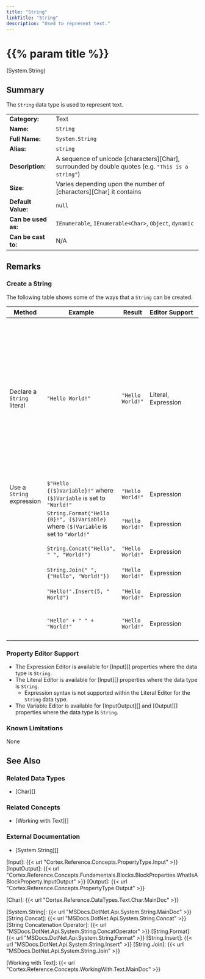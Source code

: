 ```yaml
---
title: "String"
linkTitle: "String"
description: "Used to represent text."
---
```


# {{% param title %}}

<p class="namespace">(System.String)</p>

## Summary

The `String` data type is used to represent text.

| | |
|-|-|
| **Category:**          | Text                                                          |
| **Name:**              | `String`                                                      |
| **Full Name:**         | `System.String`                                               |
| **Alias:**             | `string`                                                      |
| **Description:**       | A sequence of unicode [characters][Char], surrounded by double quotes (e.g. `"This is a string"`) |
| **Size:**              | Varies depending upon the number of [characters][Char] it contains    |
| **Default Value:**     | `null`                                                        |
| **Can be used as:**    | `IEnumerable`, `IEnumerable<Char>`, `Object`, `dynamic`       |
| **Can be cast to:**    | N/A                                                           |

## Remarks

### Create a String

The following table shows some of the ways that a `String` can be created.

| Method | Example | Result | Editor&nbsp;Support | Notes |
|-|-|-|-|-|
| Declare a `String` literal  | `"Hello World!"`       | `"Hello World!"` | Literal, Expression | In the Expression Editor the surrounding double quotes (i.e. `""`) are needed (e.g. `"Hello World!"`); in the Literal Editor they are not (e.g. `Hello World!`). Any double quotes in the Literal Editor will be treated as literal characters that are part of the `String`.  |
| Use a `String` expression   | `$"Hello {($)Variable}!"` where `($)Variable` is set to `"World!"`   | `"Hello World!"`  | Expression | Uses [String Interpolation][] |
|                             | `String.Format("Hello {0}!", ($)Variable)` where `($)Variable` is set to `"World!"`   | `"Hello World!"`  | Expression | Uses [String.Format][] |
|                             | `String.Concat("Hello", " ", "World!")`   | `"Hello World!"`  | Expression | Uses [String.Concat][] |
|                             | `String.Join(" ", {"Hello", "World!"})`   | `"Hello World!"`  | Expression | Uses [String.Join][] |
|                             | `"Hello!".Insert(5, " World")`            | `"Hello World!"`  | Expression | Uses [String.Insert][] |
|                             | `"Hello" + " " + "World!"`                | `"Hello World!"`  | Expression | Uses [String Concatenation Operator][] (i.e. `+`)  |

### Property Editor Support

* The Expression Editor is available for [Input][] properties where the data type is `String`.
* The Literal Editor is available for [Input][] properties where the data type is `String`.
  * Expression syntax is not supported within the Literal Editor for the `String` data type.
* The Variable Editor is available for [InputOutput][] and [Output][] properties where the data type is `String`.

### Known Limitations

None

## See Also

### Related Data Types

* [Char][]

### Related Concepts

* [Working with Text][]

### External Documentation

* [System.String][]

[Input]: {{< url "Cortex.Reference.Concepts.PropertyType.Input" >}}
[InputOutput]: {{< url "Cortex.Reference.Concepts.Fundamentals.Blocks.BlockProperties.WhatIsABlockProperty.InputOutput" >}}
[Output]: {{< url "Cortex.Reference.Concepts.PropertyType.Output" >}}

[Char]: {{< url "Cortex.Reference.DataTypes.Text.Char.MainDoc" >}}

[System.String]: {{< url "MSDocs.DotNet.Api.System.String.MainDoc" >}}
[String.Concat]: {{< url "MSDocs.DotNet.Api.System.String.Concat" >}}
[String Concatenation Operator]: {{< url "MSDocs.DotNet.Api.System.String.ConcatOperator" >}}
[String.Format]: {{< url "MSDocs.DotNet.Api.System.String.Format" >}}
[String.Insert]: {{< url "MSDocs.DotNet.Api.System.String.Insert" >}}
[String.Join]: {{< url "MSDocs.DotNet.Api.System.String.Join" >}}

[Working with Text]: {{< url "Cortex.Reference.Concepts.WorkingWith.Text.MainDoc" >}}
